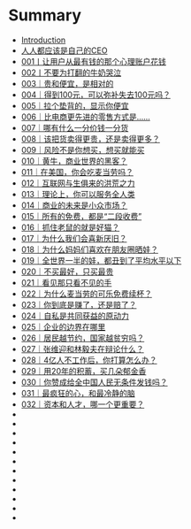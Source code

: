 # Summary

- [Introduction](README.md)
- [人人都应该是自己的CEO](000.md)
- [001丨让用户从最有钱的那个心理账户花钱](001.md)
- [002丨不要为打翻的牛奶哭泣](002.md)
- [003｜贵和便宜，是相对的](003.md)
- [004｜得到100元，可以弥补失去100元吗？](004.md)
- [005｜拉个垫背的，显示你便宜](005.md)
- [006｜比电商更先进的零售方式是……](006.md)
- [007｜哪有什么一分价钱一分货](007.md)
- [008｜该把货卖得更贵，还是卖得更多？](008.md)
- [009｜风险不是你想买，想买就能买](009.md)
- [010｜黄牛，商业世界的黑客？](010.md)
- [011｜在美国，你会吃麦当劳吗？](011.md)
- [012｜互联网与生俱来的洪荒之力](012.md)
- [013｜理论上，你可以服务全人类](013.md)
- [014｜商业的未来是小众市场？](014.md)
- [015｜所有的免费，都是“二段收费”](015.md)
- [016｜抓住老鼠的就是好猫？](016.md)
- [017｜为什么我们会喜新厌旧？](017.md)
- [018｜为什么妈妈们喜欢在朋友圈晒娃？](018.md)
- [019｜全世界一半的娃，都丑到了平均水平以下](019.md)
- [020｜不买最好，只买最贵](020.md)
- [021｜看见那只看不见的手](021.md)
- [022｜为什么麦当劳的可乐免费续杯？](022..md)
- [023｜你到底是赚了，还是赔了？](023.md)
- [024｜自私是共同获益的原动力](024.md)
- [025｜企业的边界在哪里](025.md)
- [026｜居民越节约，国家越贫穷吗？](026.md)
- [027｜张维迎和林毅夫在辩论什么？](027.md)
- [028｜4亿人不工作后，你打算怎么办？](028.md)
- [029｜用20年的积蓄，买几朵郁金香](029.md)
- [030｜你赞成给全中国人民无条件发钱吗？](030.md)
- [031｜最疯狂的心，和最冷静的脑](031.md)
- [032｜资本和人才，哪一个更重要？](032.md)
- []()
- []()
- []()
- []()
- []()
- []()
- []()
- []()
- []()
- []()
- []()
- []()
